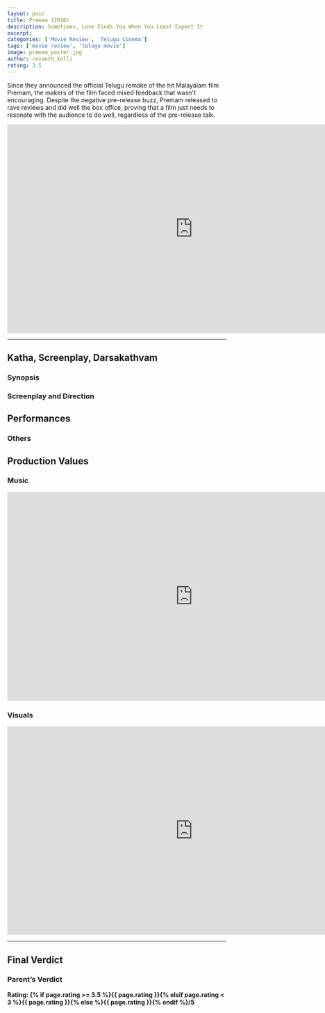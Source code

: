```yaml
---
layout: post
title: Premam (2016)
description: Sometimes, Love Finds You When You Least Expect It
excerpt: 
categories: ['Movie Review', 'Telugu Cinema']
tags: ['movie review', 'telugu movie']
image: premam_poster.jpg
author: revanth_kolli
rating: 3.5
---
```


<p>Since they announced the official Telugu remake of the hit Malayalam film Premam, the makers of the film faced mixed feedback that wasn't encouraging. Despite the negative pre-release buzz, Premam released to rave reviews and did well the box office, proving that a film just needs to resonate with the audience to do well, regardless of the pre-release talk.</p>
<iframe src="https://www.youtube.com/embed/bjisQYR0mbg" width="853" height="480" frameborder="0" allowfullscreen="allowfullscreen"></iframe>
<hr />
<h2><span class="review_header">Katha, Screenplay, Darsakathvam</span></h2>
<h3>Synopsis</h3>
<p></p>
<h3>Screenplay and Direction</h3>
<p>  </p>
<h2><span class="review_header">Performances</span></h2>
<h3></h3>
<p> </p>
<h3>Others</h3>
<p> </p>
<h2><span class="review_header">Production Values</span></h2>
<h3>Music</h3>
<iframe src="https://www.youtube.com/embed/BA45757uxMo" width="853" height="480" frameborder="0" allowfullscreen="allowfullscreen"></iframe>
<p> </p>
<h3>Visuals</h3>
<iframe src="https://www.youtube.com/embed/rpgr0A-j6EA" width="853" height="480" frameborder="0" allowfullscreen="allowfullscreen"></iframe>
<p> </p>
<hr />
<h2><span class="review_header">Final Verdict</span></h2>
<p> </p>
<h3>Parent&#8217;s Verdict</h3>
<p></p>
<strong>Rating: {% if page.rating >= 3.5 %}<span class="positive_review">{{ page.rating }}</span>{% elsif page.rating < 3 %}<span class="negative_review">{{ page.rating }}</span>{% else %}{{ page.rating }}{% endif %}/5</strong>
